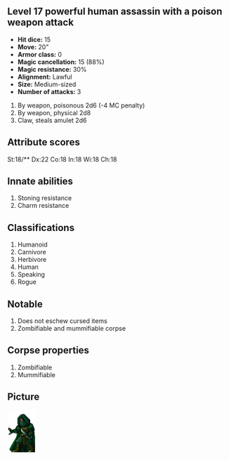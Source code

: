 ## Level 17 powerful human assassin with a poison weapon attack

- **Hit dice:** 15
- **Move:** 20"
- **Armor class:** 0
- **Magic cancellation:** 15 (88%)
- **Magic resistance:** 30%
- **Alignment:** Lawful
- **Size:** Medium-sized
- **Number of attacks:** 3
1. By weapon, poisonous 2d6 (-4 MC penalty)
2. By weapon, physical 2d8
3. Claw, steals amulet 2d6

## Attribute scores

St:18/** Dx:22 Co:18 In:18 Wi:18 Ch:18

## Innate abilities

1. Stoning resistance
2. Charm resistance

## Classifications

1. Humanoid
2. Carnivore
3. Herbivore
4. Human
5. Speaking
6. Rogue

## Notable

1. Does not eschew cursed items
2. Zombifiable and mummifiable corpse

## Corpse properties

1. Zombifiable
2. Mummifiable

## Picture

![Master Assassin](https://github.com/hyvanmielenpelit/GnollHackTileSet/blob/main/Monsters/master_assassin/master_assassin.png)
